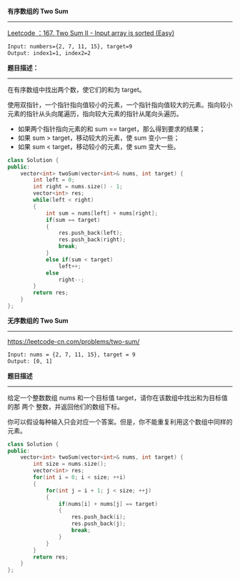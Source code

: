 **有序数组的 Two Sum** 


----------


[Leetcode ：167. Two Sum II - Input array is sorted (Easy)](https://leetcode.com/problems/two-sum-ii-input-array-is-sorted/description/)

```html
Input: numbers={2, 7, 11, 15}, target=9
Output: index1=1, index2=2
```

**题目描述：** 


----------


在有序数组中找出两个数，使它们的和为 target。

使用双指针，一个指针指向值较小的元素，一个指针指向值较大的元素。指向较小元素的指针从头向尾遍历，指向较大元素的指针从尾向头遍历。

- 如果两个指针指向元素的和 sum == target，那么得到要求的结果；
- 如果 sum > target，移动较大的元素，使 sum 变小一些；
- 如果 sum < target，移动较小的元素，使 sum 变大一些。 

```C++
class Solution {
public:
    vector<int> twoSum(vector<int>& nums, int target) {
        int left = 0;
        int right = nums.size() - 1;
        vector<int> res;
        while(left < right)
        {
            int sum = nums[left] + nums[right];
            if(sum == target)
            {
                res.push_back(left);
                res.push_back(right);
                break;
            }
            else if(sum < target)
                left++;
            else
                right--;
        }
        return res;
    }
};
```
**无序数组的 Two Sum** 


----------


https://leetcode-cn.com/problems/two-sum/

```html
Input: nums = {2, 7, 11, 15}, target = 9
Output: [0, 1]
```
**题目描述**

----------


给定一个整数数组 nums 和一个目标值 target，请你在该数组中找出和为目标值的那 两个 整数，并返回他们的数组下标。

你可以假设每种输入只会对应一个答案。但是，你不能重复利用这个数组中同样的元素。

```C++
class Solution {
public:
    vector<int> twoSum(vector<int>& nums, int target) {
        int size = nums.size();
        vector<int> res;
        for(int i = 0; i < size; ++i)
        {
            for(int j = i + 1; j < size; ++j)
            {
                if(nums[i] + nums[j] == target)
                {
                    res.push_back(i);
                    res.push_back(j);
                    break;
                }
            }
        }
        return res;
    }
};
```